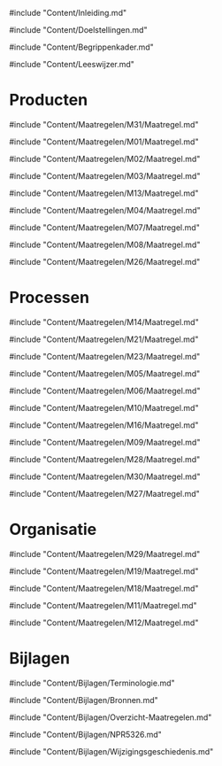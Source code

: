 #include "Content/Inleiding.md"

#include "Content/Doelstellingen.md"

#include "Content/Begrippenkader.md"

#include "Content/Leeswijzer.md"

# Producten

#include "Content/Maatregelen/M31/Maatregel.md"

#include "Content/Maatregelen/M01/Maatregel.md"

#include "Content/Maatregelen/M02/Maatregel.md"

#include "Content/Maatregelen/M03/Maatregel.md"

#include "Content/Maatregelen/M13/Maatregel.md"

#include "Content/Maatregelen/M04/Maatregel.md"

#include "Content/Maatregelen/M07/Maatregel.md"

#include "Content/Maatregelen/M08/Maatregel.md"

#include "Content/Maatregelen/M26/Maatregel.md"

# Processen

#include "Content/Maatregelen/M14/Maatregel.md"

#include "Content/Maatregelen/M21/Maatregel.md"

#include "Content/Maatregelen/M23/Maatregel.md"

#include "Content/Maatregelen/M05/Maatregel.md"

#include "Content/Maatregelen/M06/Maatregel.md"

#include "Content/Maatregelen/M10/Maatregel.md"

#include "Content/Maatregelen/M16/Maatregel.md"

#include "Content/Maatregelen/M09/Maatregel.md"

#include "Content/Maatregelen/M28/Maatregel.md"

#include "Content/Maatregelen/M30/Maatregel.md"

#include "Content/Maatregelen/M27/Maatregel.md"

# Organisatie

#include "Content/Maatregelen/M29/Maatregel.md"

#include "Content/Maatregelen/M19/Maatregel.md"

#include "Content/Maatregelen/M18/Maatregel.md"

#include "Content/Maatregelen/M11/Maatregel.md"

#include "Content/Maatregelen/M12/Maatregel.md"

# Bijlagen

#include "Content/Bijlagen/Terminologie.md"

#include "Content/Bijlagen/Bronnen.md"

#include "Content/Bijlagen/Overzicht-Maatregelen.md"

#include "Content/Bijlagen/NPR5326.md"

#include "Content/Bijlagen/Wijzigingsgeschiedenis.md"
